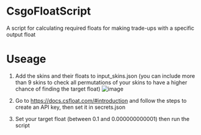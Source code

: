 # CsgoFloatScript
A script for calculating required floats for making trade-ups with a specific output float

# Useage
1. Add the skins and their floats to input_skins.json (you can include more than 9 skins to check all permutations of your skins to have a higher chance of finding the target float)
![image](https://github.com/Lulne/CsgoFloatScript/assets/98662866/02fc4d72-665d-4438-85eb-3ab03aad003f)

2. Go to https://docs.csfloat.com/#introduction and follow the steps to create an API key, then set it in secrets.json

3. Set your target float (between 0.1 and 0.000000000001) then run the script
